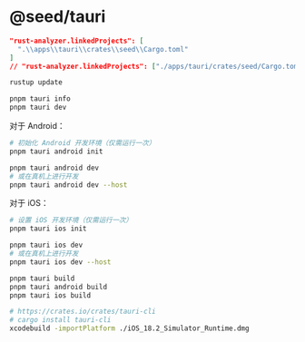 # @seed/tauri

```json
"rust-analyzer.linkedProjects": [
  ".\\apps\\tauri\\crates\\seed\\Cargo.toml"
]
// "rust-analyzer.linkedProjects": ["./apps/tauri/crates/seed/Cargo.toml"]
```


```bash
rustup update

pnpm tauri info
pnpm tauri dev
```

对于 Android：

```bash
# 初始化 Android 开发环境（仅需运行一次）
pnpm tauri android init

pnpm tauri android dev
# 或在真机上进行开发
pnpm tauri android dev --host
```

对于 iOS：

```bash
# 设置 iOS 开发环境（仅需运行一次）
pnpm tauri ios init

pnpm tauri ios dev
# 或在真机上进行开发
pnpm tauri ios dev --host
```

```bash
pnpm tauri build
pnpm tauri android build
pnpm tauri ios build
```



```sh
# https://crates.io/crates/tauri-cli
# cargo install tauri-cli
xcodebuild -importPlatform ./iOS_18.2_Simulator_Runtime.dmg 
```
